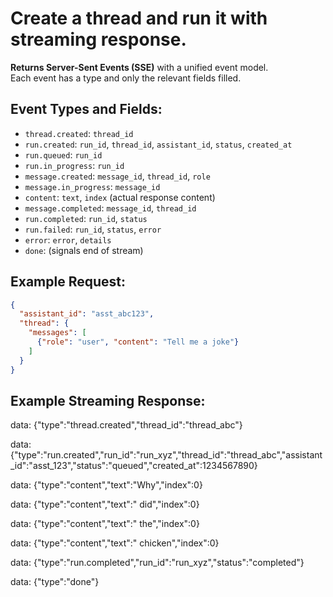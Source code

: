 # Create a thread and run it with streaming response.

**Returns Server-Sent Events (SSE)** with a unified event model.  
Each event has a type and only the relevant fields filled.

## Event Types and Fields:
- `thread.created`: `thread_id`
- `run.created`: `run_id`, `thread_id`, `assistant_id`, `status`, `created_at`
- `run.queued`: `run_id`
- `run.in_progress`: `run_id`
- `message.created`: `message_id`, `thread_id`, `role`
- `message.in_progress`: `message_id`
- `content`: `text`, `index` (actual response content)
- `message.completed`: `message_id`, `thread_id`
- `run.completed`: `run_id`, `status`
- `run.failed`: `run_id`, `status`, `error`
- `error`: `error`, `details`
- `done`: (signals end of stream)

## Example Request:
```json
{
  "assistant_id": "asst_abc123",
  "thread": {
    "messages": [
      {"role": "user", "content": "Tell me a joke"}
    ]
  }
}
```

## Example Streaming Response:

data: {"type":"thread.created","thread_id":"thread_abc"}

data: {"type":"run.created","run_id":"run_xyz","thread_id":"thread_abc","assistant_id":"asst_123","status":"queued","created_at":1234567890}

data: {"type":"content","text":"Why","index":0}

data: {"type":"content","text":" did","index":0}

data: {"type":"content","text":" the","index":0}

data: {"type":"content","text":" chicken","index":0}

data: {"type":"run.completed","run_id":"run_xyz","status":"completed"}

data: {"type":"done"}
